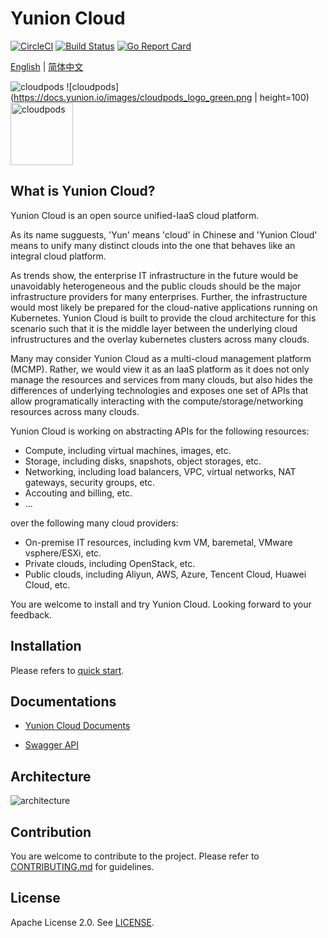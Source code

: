 # Yunion Cloud

[![CircleCI](https://circleci.com/gh/yunionio/yunioncloud.svg?style=svg)](https://circleci.com/gh/yunionio/yunioncloud) 
[![Build Status](https://travis-ci.com/yunionio/yunioncloud.svg?branch=master)](https://travis-ci.com/yunionio/yunioncloud/branches) 
[![Go Report Card](https://goreportcard.com/badge/github.com/yunionio/yunioncloud)](https://goreportcard.com/report/github.com/yunionio/yunioncloud) 

[English](./README.md) | [简体中文](./README-CN.md)

![cloudpods](https://docs.yunion.io/images/cloudpods_logo_green.png)
![cloudpods](https://docs.yunion.io/images/cloudpods_logo_green.png | height=100)
<img src="https://docs.yunion.io/images/cloudpods_logo_green.png" alt="cloudpods" height="100" >

## What is Yunion Cloud?

Yunion Cloud is an open source unified-IaaS cloud platform.

As its name sugguests, 'Yun' means 'cloud' in Chinese and 'Yunion Cloud' means to unify many distinct clouds into the one that behaves like an integral cloud platform.

As trends show, the enterprise IT infrastructure in the future would be unavoidably heterogeneous and the public clouds should be the major infrastructure providers for many enterprises. Further, the infrastructure would most likely be prepared for the cloud-native applications running on Kubernetes. Yunion Cloud is built to provide the cloud architecture for this scenario such that it is the middle layer between the underlying cloud infrustructures and the overlay kubernetes clusters across many clouds.

Many may consider Yunion Cloud as a multi-cloud management platform (MCMP). Rather, we would view it as an IaaS platform as it does not only manage the resources and services from many clouds, but also hides the differences of underlying technologies and exposes one set of APIs that allow programatically interacting with the compute/storage/networking resources across many clouds.

Yunion Cloud is working on abstracting APIs for the following resources:

* Compute, including virtual machines, images, etc.
* Storage, including disks, snapshots, object storages, etc.
* Networking, including load balancers, VPC, virtual networks, NAT gateways, security groups, etc.
* Accouting and billing, etc.
* ...

over the following many cloud providers:

* On-premise IT resources, including kvm VM, baremetal, VMware vsphere/ESXi, etc.
* Private clouds, including OpenStack, etc.
* Public clouds, including Aliyun, AWS, Azure, Tencent Cloud, Huawei Cloud, etc.

You are welcome to install and try Yunion Cloud. Looking forward to your feedback.

## Installation

Please refers to [quick start](https://docs.yunion.io/en/docs/quickstart/).

## Documentations

- [Yunion Cloud Documents](https://docs.yunion.io/en)

- [Swagger API](https://docs.yunion.io/en/docs/swagger/)

## Architecture

![architecture](https://www.yunion.cn/static/frame.png)

## Contribution

You are welcome to contribute to the project. Please refer to [CONTRIBUTING.md](./CONTRIBUTING.md) for guidelines.

## License

Apache License 2.0. See [LICENSE](./LICENSE).
